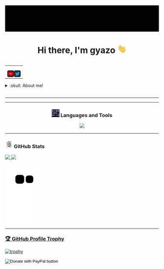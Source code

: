 [![gyaz0](src/banerv2.gif)](https://www.youtube.com/@gyazo6700)

<h1 align="center">Hi there, I'm gyazo <img src="./src/wave.gif" width="30px"></h1>

<table align="right">
<tr>
<td>

[<img align="left" alt="gyazo | YouTube" width="22px" src="./src/youtube.png" />][youtube]
[<img align="left" alt="@ed_gyazo | Twitter" width="22px" src="./src/twitter.png" />][twitter]

</td>
</tr>
</table>

<details>
  <summary>:skull: About me!</summary>

### 💻 I program for Pastime, one of the creators of "Gyazoclonerv1" 💻!!
- 💀 Work for the highest roller!
- 💀 I am the best tool
- 💀 I am a student 
- 💀 I am gyazo
</details>

<br />

---


---

<h3 align="center"><img src="./src/0101.GIF" width="25px" height="25px"> Languages and Tools</h3>
<p align="center">
    <a href="https://www.youtube.com/watch?v=7RpMOhJVMlc&ab_channel=gyazo%C2%BF" target="_blank"> <img src="https://img.shields.io/badge/Code-Python-informational?style=flat&logo=python&logoColor=white&color=2bbc8a"/> </a>
</p>

---


<h3 align="left"><img src="./src/estadistica2.gif" width="25px" height="25px"> GitHub Stats</h3>

<div>
  <a href="https://github.com/gyaz0">
  <img height="180em" src="https://github-readme-stats.vercel.app/api?username=gyaz0&show_icons=true&theme=radical&include_all_commits=true&count_private=true"/>
  <img height="180em" src="https://github-readme-stats.vercel.app/api/top-langs/?username=gyaz0&layout=compact&langs_count=7&theme=radical"/>
</div>

![Snake animation](https://github.com/mctechnology17/mctechnology17/blob/output/github-contribution-grid-snake.svg)

---

### 🏆 GitHub Profile Trophy

[![trophy](https://github-profile-trophy.vercel.app/?username=gyaz0&no-frame=true&theme=onedark&rank=SECRET,SSS,SS,S,AAA,AA,A)](https://github.com/ryo-ma/github-profile-trophy)

<form action="https://www.paypal.com/donate" method="post" target="_top">
<input type="hidden" name="hosted_button_id" value="A9ZCHSS5K6SS8" />
<input type="image" src="https://www.paypalobjects.com/en_US/DK/i/btn/btn_donateCC_LG.gif" border="0" name="submit" title="PayPal - The safer, easier way to pay online!" alt="Donate with PayPal button" />

[twitter]: https://twitter.com/ed_gyazo
[youtube]: https://www.youtube.com/@gyazo6700
